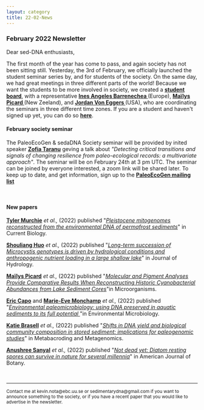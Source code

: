 ```yaml
---
layout: category
title: 22-02-News
---
```


<div class="section">
<h3 class="section-title underline">February 2022 Newsletter</h3>
</div>

<p>Dear sed-DNA enthusiasts,</p>

<div class="intro">
  <p> The first month of the year has come to pass, and again society has not been sitting still. Yesterday, the 3rd of February, we officially launched the student seminar series by, and for students of the society. On the same day, we had great meetings in three different parts of the world! Because we want the students to be more involved in society, we created a <a href="https://sedadna.github.io/category/board.html" target="_blank"><b> student board</b></a>, with a representative  <a href="https://genev.unige.ch/research/people/ines-barrenechea" target="_blank"><b> Ines Angeles Barrenechea </b></a> (Europe), <a href="https://www.researchgate.net/profile/Mailys-Picard" target="_blank"><b> Maïlys Picard </b></a> (New Zeeland), and <a href="https://sites.google.com/view/jvoneggers/home" target="_blank"><b> Jordan Von Eggers </b></a> (USA), who are coordinating the seminars in three different time zones. If you are a student and haven't signed up yet, you can do so <a href="https://docs.google.com/forms/d/e/1FAIpQLSd76fI_R9WzA_nF8CwvPdsP-bklzDnxQ3JLLl_1wWm3pufCxg/viewform" target="_blank"><b> here</b></a>.
</div> 
<div class="intro">
<h4 class="section-title underline">February society seminar</h4><p>The PaleoEcoGen & sedaDNA Society seminar will be provided by inited speaker <a href="https://zofiaecaterinataranu.weebly.com" target="_blank"><b>Zofia Taranu</b></a> geving a talk about <i> "Detecting critical transitions and signals of changing resilience from paleo-ecological records: a multivariate approach"</i>. The seminar will be on February 24th at 3 pm UTC. The seminar can be joined by everyone interested, a zoom link will be shared later. To keep up to date, and get information, sign up to the <a href="https://listserv.unibe.ch/mailman/listinfo/paleoecogen.pages" target="_blank"><b>PaleoEcoGen mailing list</b></a>
</div> 
  <br>
<div class="intro">
<h4 class="section-title underline">New papers</h4>

<p><a href="https://scholar.google.se/citations?hl=en&user=EEsWflEAAAAJ&view_op=list_works&alert_preview_top_rm=2&sortby=pubdate" target="_blank"><b>Tyler Murchie</b></a> <i>et al.,</i> (2022) published "<a href="https://doi.org/10.1016/j.cub.2021.12.023" target="_blank"><u><i>Pleistocene mitogenomes reconstructed from the environmental DNA of permafrost sediments</i></u></a>" in Current Biology.</p>

<p><a href="https://www.researchgate.net/profile/Shouliang-Huo" target="_blank"><b>Shouliang Huo</b></a> <i>et al.,</i> (2022) published "<a href="https://doi.org/10.1016/j.jhydrol.2022.127451" target="_blank"><u><i>Long-term succession of Microcystis genotypes is driven by hydrological conditions and anthropogenic nutrient loading in a large shallow lake</i></u></a>" in Journal of Hydrology.</p>

<p><a href="https://www.researchgate.net/profile/Mailys-Picard" target="_blank"><b>Maïlys Picard</b></a> <i>et al.,</i> (2022) published "<a href="https://doi.org/10.3390/microorganisms10020279" target="_blank"><u><i>Molecular and Pigment Analyses Provide Comparative Results When Reconstructing Historic Cyanobacterial Abundances from Lake Sediment Cores</i></u></a>"in Microorganisms.</p>

<p><a href="https://ercapo.wixsite.com/sedadna-society/ericcapo" target="_blank"><b>Eric Capo</b></a> and <a href="https://marie-evemonchamp.weebly.com" target="_blank"><b>Marie-Eve Monchamp</b></a> <i>et al.,</i> (2022) published "<a href="https://doi.org/10.3390/microorganisms10020279" target="_blank"><u><i>Environmental paleomicrobiology: using DNA preserved  in aquatic sediments to its full potential </i></u></a>"in Environmental Microbiology.</p>

<p><a href="https://www.researchgate.net/profile/Katie-Brasell" target="_blank"><b>Katie Brasell</b></a> <i>et al.,</i> (2022) published "<a href="https://doi.org/10.3897/mbmg.6.78128" target="_blank"><u><i>﻿Shifts in DNA yield and biological community composition in stored sediment: implications for paleogenomic studies</i></u></a>" in Metabacroding and Metagenomics.</p>

<p><a href="https://scholar.google.com/citations?user=YVPDG9EAAAAJ" target="_blank"><b>Anushree Sanyal</b></a> <i>et al.,</i> (2022) published "<a href="https://doi.org/10.1002/ajb2.1780" target="_blank"><u><i>﻿Not dead yet: Diatom resting spores can survive in nature for several millennia</i></u></a>" in  American Journal of Botany.</p>

<br>
<hr />
<p><small>Contact me at kevin.nota@ebc.uu.se or sedimentarydna@gmail.com if you want to announce something to the society, or if you have a recent paper that you would like to advertise in the newsletter.</small></p>

